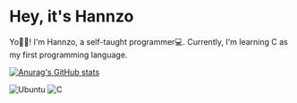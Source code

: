 # Hey, it's Hannzo

Yo👋🏼​! I'm Hannzo, a self-taught programmer💻. Currently, I'm learning C as my first programming language.

[![Anurag's GitHub stats](https://github-readme-stats.vercel.app/api?username=Hannzo01)](https://github.com/anuraghazra/github-readme-stats)

![Ubuntu](https://img.shields.io/badge/Ubuntu-E95420?style=for-the-badge&logo=ubuntu&logoColor=white)
![C](https://img.shields.io/badge/c-%2300599C.svg?style=for-the-badge&logo=c&logoColor=white)
